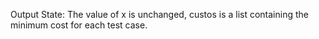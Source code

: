 Output State: The value of x is unchanged, custos is a list containing the minimum cost for each test case.